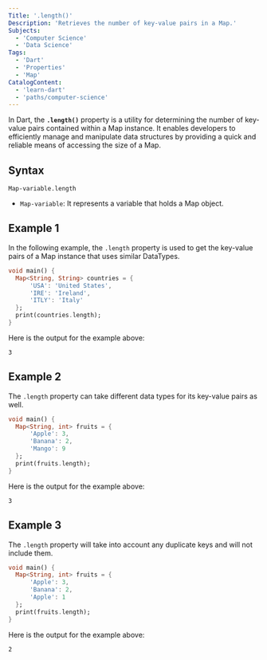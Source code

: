```yaml
---
Title: '.length()'
Description: 'Retrieves the number of key-value pairs in a Map.'
Subjects: 
  - 'Computer Science'
  - 'Data Science'
Tags:
  - 'Dart'
  - 'Properties'
  - 'Map'
CatalogContent:
  - 'learn-dart'
  - 'paths/computer-science'
---
```


In Dart, the **`.length()`** property is a utility for determining the number of key-value pairs contained within a Map instance. It enables developers to efficiently manage and manipulate data structures by providing a quick and reliable means of accessing the size of a Map.

## Syntax

```pseudo
Map-variable.length
```

- `Map-variable`: It represents a variable that holds a Map object.

## Example 1

In the following example, the `.length` property is used to get the key-value pairs of a Map instance that uses similar DataTypes.

```dart
void main() {
  Map<String, String> countries = {
      'USA': 'United States',
      'IRE': 'Ireland',
      'ITLY': 'Italy'
  };
  print(countries.length);
}
```

Here is the output for the example above:

```shell
3
```

## Example 2

The `.length` property can take different data types for its key-value pairs as well.

```dart
void main() {
  Map<String, int> fruits = {
      'Apple': 3,
      'Banana': 2,
      'Mango': 9
  };
  print(fruits.length);
}
```

Here is the output for the example above:

```shell
3
```

## Example 3

The `.length` property will take into account any duplicate keys and will not include them.

```dart
void main() {
  Map<String, int> fruits = {
      'Apple': 3,
      'Banana': 2,
      'Apple': 1
  };
  print(fruits.length);
}
```

Here is the output for the example above:

```shell
2
```
